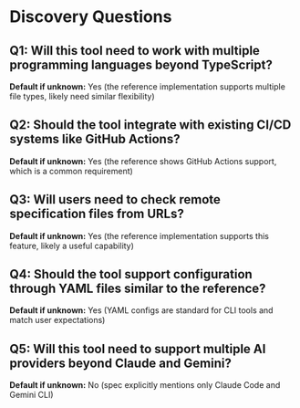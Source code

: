 # Discovery Questions

## Q1: Will this tool need to work with multiple programming languages beyond TypeScript?
**Default if unknown:** Yes (the reference implementation supports multiple file types, likely need similar flexibility)

## Q2: Should the tool integrate with existing CI/CD systems like GitHub Actions?
**Default if unknown:** Yes (the reference shows GitHub Actions support, which is a common requirement)

## Q3: Will users need to check remote specification files from URLs?
**Default if unknown:** Yes (the reference implementation supports this feature, likely a useful capability)

## Q4: Should the tool support configuration through YAML files similar to the reference?
**Default if unknown:** Yes (YAML configs are standard for CLI tools and match user expectations)

## Q5: Will this tool need to support multiple AI providers beyond Claude and Gemini?
**Default if unknown:** No (spec explicitly mentions only Claude Code and Gemini CLI)